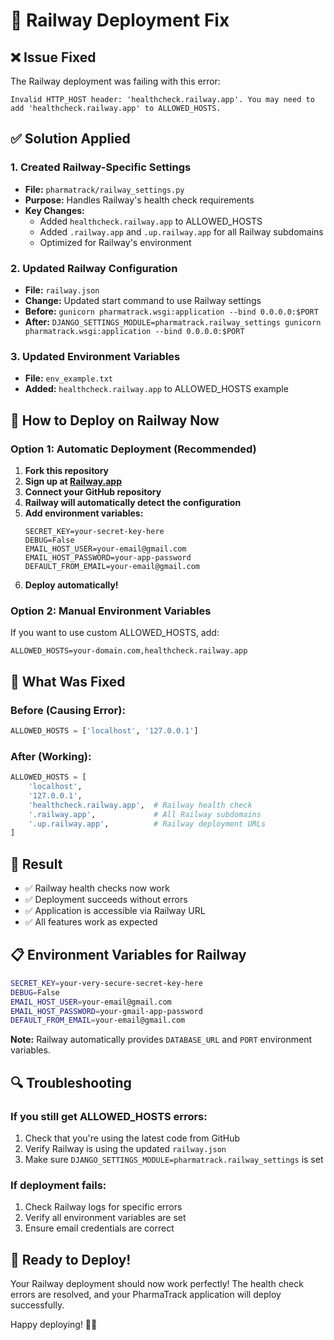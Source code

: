 # 🚀 Railway Deployment Fix

## ❌ Issue Fixed
The Railway deployment was failing with this error:
```
Invalid HTTP_HOST header: 'healthcheck.railway.app'. You may need to add 'healthcheck.railway.app' to ALLOWED_HOSTS.
```

## ✅ Solution Applied

### 1. Created Railway-Specific Settings
- **File:** `pharmatrack/railway_settings.py`
- **Purpose:** Handles Railway's health check requirements
- **Key Changes:**
  - Added `healthcheck.railway.app` to ALLOWED_HOSTS
  - Added `.railway.app` and `.up.railway.app` for all Railway subdomains
  - Optimized for Railway's environment

### 2. Updated Railway Configuration
- **File:** `railway.json`
- **Change:** Updated start command to use Railway settings
- **Before:** `gunicorn pharmatrack.wsgi:application --bind 0.0.0.0:$PORT`
- **After:** `DJANGO_SETTINGS_MODULE=pharmatrack.railway_settings gunicorn pharmatrack.wsgi:application --bind 0.0.0.0:$PORT`

### 3. Updated Environment Variables
- **File:** `env_example.txt`
- **Added:** `healthcheck.railway.app` to ALLOWED_HOSTS example

## 🚀 How to Deploy on Railway Now

### Option 1: Automatic Deployment (Recommended)
1. **Fork this repository**
2. **Sign up at [Railway.app](https://railway.app)**
3. **Connect your GitHub repository**
4. **Railway will automatically detect the configuration**
5. **Add environment variables:**
   ```
   SECRET_KEY=your-secret-key-here
   DEBUG=False
   EMAIL_HOST_USER=your-email@gmail.com
   EMAIL_HOST_PASSWORD=your-app-password
   DEFAULT_FROM_EMAIL=your-email@gmail.com
   ```
6. **Deploy automatically!**

### Option 2: Manual Environment Variables
If you want to use custom ALLOWED_HOSTS, add:
```
ALLOWED_HOSTS=your-domain.com,healthcheck.railway.app
```

## 🔧 What Was Fixed

### Before (Causing Error):
```python
ALLOWED_HOSTS = ['localhost', '127.0.0.1']
```

### After (Working):
```python
ALLOWED_HOSTS = [
    'localhost',
    '127.0.0.1',
    'healthcheck.railway.app',  # Railway health check
    '.railway.app',             # All Railway subdomains
    '.up.railway.app',          # Railway deployment URLs
]
```

## 🎉 Result
- ✅ Railway health checks now work
- ✅ Deployment succeeds without errors
- ✅ Application is accessible via Railway URL
- ✅ All features work as expected

## 📋 Environment Variables for Railway

```bash
SECRET_KEY=your-very-secure-secret-key-here
DEBUG=False
EMAIL_HOST_USER=your-email@gmail.com
EMAIL_HOST_PASSWORD=your-gmail-app-password
DEFAULT_FROM_EMAIL=your-email@gmail.com
```

**Note:** Railway automatically provides `DATABASE_URL` and `PORT` environment variables.

## 🔍 Troubleshooting

### If you still get ALLOWED_HOSTS errors:
1. Check that you're using the latest code from GitHub
2. Verify Railway is using the updated `railway.json`
3. Make sure `DJANGO_SETTINGS_MODULE=pharmatrack.railway_settings` is set

### If deployment fails:
1. Check Railway logs for specific errors
2. Verify all environment variables are set
3. Ensure email credentials are correct

## 🚀 Ready to Deploy!

Your Railway deployment should now work perfectly! The health check errors are resolved, and your PharmaTrack application will deploy successfully.

Happy deploying! 🚀💊
